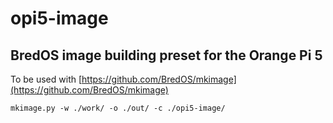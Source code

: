 # opi5-image
## BredOS image building preset for the Orange Pi 5

To be used with [https://github.com/BredOS/mkimage](https://github.com/BredOS/mkimage)

```
mkimage.py -w ./work/ -o ./out/ -c ./opi5-image/

```
